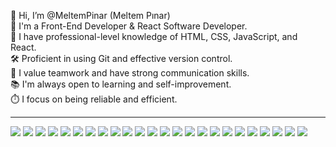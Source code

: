 👋 Hi, I’m @MeltemPinar (Meltem Pınar)                      
🌟 I'm a Front-End Developer & React Software Developer.          
🚀 I have professional-level knowledge of HTML, CSS, JavaScript, and React.       
🛠️ Proficient in using Git and effective version control.      
🤝 I value teamwork and have strong communication skills.                 
📚 I'm always open to learning and self-improvement.                   
⏱️ I focus on being reliable and efficient.

<!---
MeltemPinar/MeltemPinar is a ✨ special ✨ repository because its `README.md` (this file) appears on your GitHub profile.
You can click the Preview link to take a look at your changes.
--->
<hr>

<img src="{https://img.shields.io/badge/Kaggle-20BEFF?style=for-the-badge&logo=Kaggle&logoColor=white}" /> 

<img src="{https://img.shields.io/badge/Tableau-E97627?style=for-the-badge&logo=Tableau&logoColor=white}" />

<img src="{https://img.shields.io/badge/Gmail-D14836?style=for-the-badge&logo=gmail&logoColor=white}" />

<img src="{https://img.shields.io/badge/Telegram-2CA5E0?style=for-the-badge&logo=telegram&logoColor=white}" />

<img src="{https://img.shields.io/badge/PostgreSQL-316192?style=for-the-badge&logo=postgresql&logoColor=white}" />

<img src="{https://img.shields.io/badge/Khan%20Academy-14BF96?style=for-the-badge&logo=Khan%20Academy&logoColor=white}" />

<img src="{https://img.shields.io/badge/Udemy-EC5252?style=for-the-badge&logo=Udemy&logoColor=white}" />

<img src="{https://img.shields.io/badge/W3Schools-04AA6D?style=for-the-badge&logo=W3Schools&logoColor=white}" />

<img src="{https://img.shields.io/badge/Bootstrap-563D7C?style=for-the-badge&logo=bootstrap&logoColor=white}" />

<img src="{https://img.shields.io/badge/Microsoft-666666?style=for-the-badge&logo=microsoft&logoColor=white}" />

<img src="{https://img.shields.io/badge/React-20232A?style=for-the-badge&logo=react&logoColor=61DAFB}" />

<img src="{https://img.shields.io/badge/Slack-4A154B?style=for-the-badge&logo=slack&logoColor=white}" />

<img src="{https://img.shields.io/badge/Zoom-2D8CFF?style=for-the-badge&logo=zoom&logoColor=white}" />

<img src="{https://img.shields.io/badge/Atom-66595C?style=for-the-badge&logo=Atom&logoColor=white}" />

<img src="{https://img.shields.io/badge/VSCode-0078D4?style=for-the-badge&logo=visual%20studio%20code&logoColor=white}" />

<img src="{https://img.shields.io/badge/CSS3-1572B6?style=for-the-badge&logo=css3&logoColor=white}" />

<img src="{https://img.shields.io/badge/HTML5-E34F26?style=for-the-badge&logo=html5&logoColor=white}" />

<img src="{https://img.shields.io/badge/JavaScript-323330?style=for-the-badge&logo=javascript&logoColor=F7DF1E}" />

<img src="{https://img.shields.io/badge/Python-FFD43B?style=for-the-badge&logo=python&logoColor=blue}" />

<img src="{https://img.shields.io/badge/Windows_11-0078d4?style=for-the-badge&logo=windows-11&logoColor=white}" />

<img src="{https://img.shields.io/badge/GitHub-100000?style=for-the-badge&logo=github&logoColor=white}" />

<img src="{https://github-readme-activity-graph.cyclic.app/graph?username={MeltemPinar}}" />

<img src="{https://github-profile-summary-cards.vercel.app/api/cards/profile-details?username={MeltemPinar}}" />

<img src="{https://github-readme-stats.vercel.app/api/top-langs/?username={MeltemPinar}}" />

